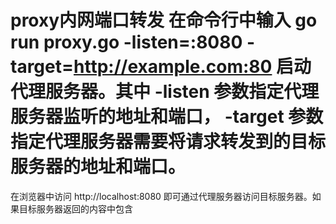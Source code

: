 # proxy内网端口转发  在命令行中输入 go run proxy.go -listen=:8080 -target=http://example.com:80 启动代理服务器。其中 -listen 参数指定代理服务器监听的地址和端口， -target 参数指定代理服务器需要将请求转发到的目标服务器的地址和端口。
在浏览器中访问 http://localhost:8080 即可通过代理服务器访问目标服务器。如果目标服务器返回的内容中包含
